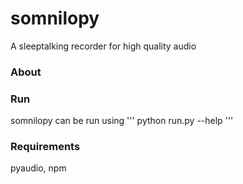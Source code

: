 # somnilopy
A sleeptalking recorder for high quality audio

### About


### Run
somnilopy can be run using
'''
python run.py --help
'''

### Requirements
pyaudio, npm
